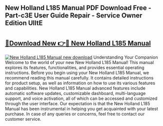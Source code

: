 ## New Holland L185 Manual PDF Download Free - Part-c3E User Guide Repair - Service Owner Edition UlltE

# <h2><a href="http://bc55748.oget.top/?id=New+Holland+L185+Manual">🔗Download New 👉🔴 New Holland L185 Manual</a></h2>

[![New Holland L185 Manual new download](https://i.imgur.com/5g1atiW.png)](http://bc55748.oget.top/?id=New+Holland+L185+Manual)
Understanding Your Companion Welcome to the world of your new New Holland L185 Manual! This manual explores its features, functionalities, and provides essential operating instructions. Before you begin using your New Holland L185 Manual, we recommend reading this manual carefully. It contains detailed instructions for product setup, as well as information on how to use its various features and capabilities. New Holland L185 Manual advanced features include automatic software updates, customizable dashboard, multi-language support, and voice activation, all of which can be accessed and customized through the user interface. Our expectation is that the New Holland L185 Manual has been instrumental in helping you get acquainted with your latest purchase. In case of any queries or concerns, feel free to contact our customer service.

